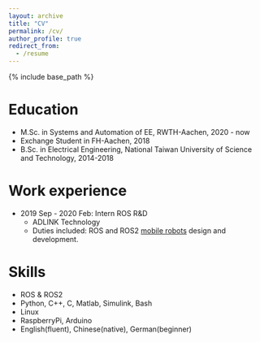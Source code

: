 ```yaml
---
layout: archive
title: "CV"
permalink: /cv/
author_profile: true
redirect_from:
  - /resume
---
```


{% include base_path %}

Education
======
* M.Sc. in Systems and Automation of EE, RWTH-Aachen, 2020 - now
* Exchange Student in FH-Aachen, 2018
* B.Sc. in Electrical Engineering, National Taiwan University of Science and Technology, 2014-2018

Work experience
======
* 2019 Sep - 2020 Feb: Intern ROS R&D
  * ADLINK Technology
  * Duties included: ROS and ROS2 [mobile robots](https://github.com/Adlink-ROS/neuronbot2) design and development. 

Skills
======
* ROS & ROS2
* Python, C++, C, Matlab, Simulink, Bash
* Linux
* RaspberryPi, Arduino
* English(fluent), Chinese(native), German(beginner)